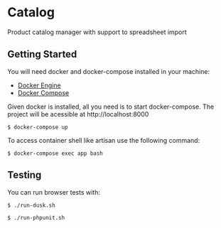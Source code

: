 # Catalog

Product catalog manager with support to spreadsheet import

## Getting Started

You will need docker and docker-compose installed in your machine:

* [Docker Engine](https://docs.docker.com/engine)
* [Docker Compose](https://docs.docker.com/compose)

Given docker is installed, all you need is to start docker-compose. The project will be acessible at http://localhost:8000

```
$ docker-compose up
```

To access container shell like artisan use the following command:

```
$ docker-compose exec app bash
```

## Testing

You can run browser tests with:

```
$ ./run-dusk.sh
```

```
$ ./run-phpunit.sh
```
